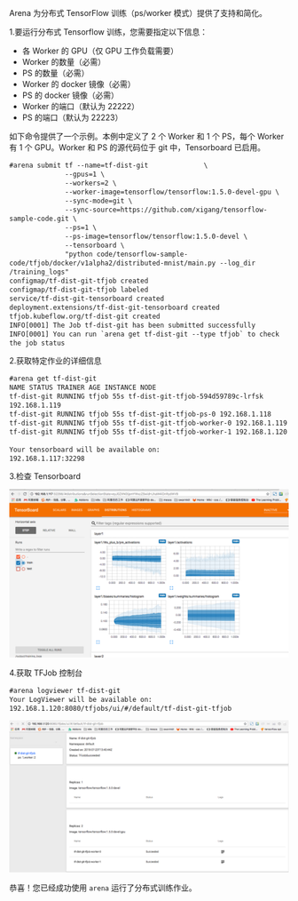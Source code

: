 ﻿

Arena 为分布式 TensorFlow 训练（ps/worker 模式）提供了支持和简化。 


1.要运行分布式 Tensorflow 训练，您需要指定以下信息：

 - 各 Worker 的 GPU（仅 GPU 工作负载需要）
 - Worker 的数量（必需）
 - PS 的数量（必需）
 - Worker 的 docker 镜像（必需）
 - PS 的 docker 镜像（必需）
 - Worker 的端口（默认为 22222）
 - PS 的端口（默认为 22223）

如下命令提供了一个示例。本例中定义了 2 个 Worker 和 1 个 PS，每个 Worker 有 1 个 GPU。Worker 和 PS 的源代码位于 git 中，Tensorboard 已启用。

```
#arena submit tf --name=tf-dist-git              \
              --gpus=1 \
              --workers=2 \
              --worker-image=tensorflow/tensorflow:1.5.0-devel-gpu \
              --sync-mode=git \
              --sync-source=https://github.com/xigang/tensorflow-sample-code.git \
              --ps=1 \
              --ps-image=tensorflow/tensorflow:1.5.0-devel \
              --tensorboard \
              "python code/tensorflow-sample-code/tfjob/docker/v1alpha2/distributed-mnist/main.py --log_dir /training_logs"
configmap/tf-dist-git-tfjob created
configmap/tf-dist-git-tfjob labeled
service/tf-dist-git-tensorboard created
deployment.extensions/tf-dist-git-tensorboard created
tfjob.kubeflow.org/tf-dist-git created
INFO[0001] The Job tf-dist-git has been submitted successfully
INFO[0001] You can run `arena get tf-dist-git --type tfjob` to check the job status
```

2\.获取特定作业的详细信息

```
#arena get tf-dist-git
NAME STATUS TRAINER AGE INSTANCE NODE                   
tf-dist-git RUNNING tfjob 55s tf-dist-git-tfjob-594d59789c-lrfsk 192.168.1.119
tf-dist-git RUNNING tfjob 55s tf-dist-git-tfjob-ps-0 192.168.1.118
tf-dist-git RUNNING tfjob 55s tf-dist-git-tfjob-worker-0 192.168.1.119
tf-dist-git RUNNING tfjob 55s tf-dist-git-tfjob-worker-1 192.168.1.120

Your tensorboard will be available on:
192.168.1.117:32298
```

3\.检查 Tensorboard

![](3-tensorboard.jpg)


4\.获取 TFJob 控制台

```
#arena logviewer tf-dist-git
Your LogViewer will be available on:
192.168.1.120:8080/tfjobs/ui/#/default/tf-dist-git-tfjob
```


![](4-tfjob-logviewer-distributed.jpg)

恭喜！您已经成功使用 `arena` 运行了分布式训练作业。 
